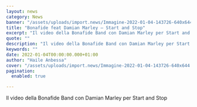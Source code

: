 ```yaml
---
layout: news
category: News
banner: "/assets/uploads/import.news/Immagine-2022-01-04-143726-640x644.png"
title: "Bonafide feat Damian Marley – Start and Stop"
excerpt: "Il video della Bonafide Band con Damian Marley per Start and Stop"
quote: ""
description: "Il video della Bonafide Band con Damian Marley per Start and Stop"
keywords: ""
date: 2022-01-04T00:00:00.000+01:00
author: "Haile Anbessa"
cover: "/assets/uploads/import.news/Immagine-2022-01-04-143726-640x644.png"
pagination:
  enabled: true

---
```


Il video della Bonafide Band con Damian Marley per Start and Stop